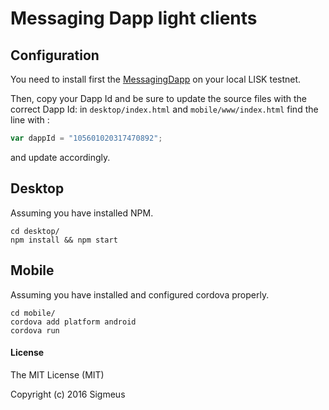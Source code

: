# Messaging Dapp light clients


## Configuration
You need to install first the [MessagingDapp](https://github.com/fix/messagingDapp) on your local LISK testnet.

Then, copy your Dapp Id and be sure to update the source files with the correct Dapp Id:
in `desktop/index.html` and `mobile/www/index.html` find the line with :
```javascript
var dappId = "105601020317470892";
```
and update accordingly.

## Desktop
Assuming you have installed NPM.
```
cd desktop/
npm install && npm start
```

## Mobile
Assuming you have installed and configured cordova properly.
```
cd mobile/
cordova add platform android
cordova run
```

#### License
The MIT License (MIT)

Copyright (c) 2016 Sigmeus  
